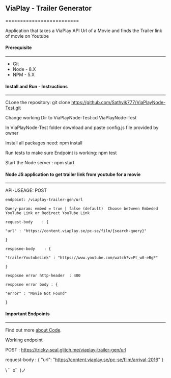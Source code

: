 ## ViaPlay - Trailer Generator
=========================

Application that takes a ViaPlay API Url of a Movie and finds the Trailer link of movie on Youtube


#### Prerequisite
------------------------

* Git
* Node - 8.X
* NPM - 5.X


#### Install and Run - Instructions
------------------------

  CLone the repository: git clone https://github.com/Sathvik777/ViaPlayNode-Test.git

  Change working Dir to ViaPlayNode-Test:cd ViaPlayNode-Test

  In ViaPlayNode-Test folder  download and paste config.js file provided by owner

  Install all packages need: npm install

  Run tests to make sure Endpoint is working: npm test

  Start the Node server : npm start



#### Node JS application to get trailer link from youtube for a movie
------------------------
API-USEAGE:
  POST

    endpoint: /viaplay-trailer-gen/url

    Query-param: embed = true | false (default)  Choose between Embeded YouTube Link or Redirect YouTube Link

    request-body    : {

    "url" : "https://content.viaplay.se/pc-se/film/{search-query}"

    }

    resposne-body    : {

    "trailerYoutubeLink" : "https://www.youtube.com/watch?v=Pt_w0-eBgF"

    }

    resposne error http-header  : 400

    resposne error body : {

    "error" : "Movie Not Found"

    }


#### Important Endpoints
------------------------

Find out more [about Code](https://glitch.com/edit/#!/tricky-seal).

Working endpoint

  POST : https://tricky-seal.glitch.me/viaplay-trailer-gen/url

  request-body    : {
    "url": "https://content.viaplay.se/pc-se/film/arrival-2016"
    }


\ ゜o゜)ノ
